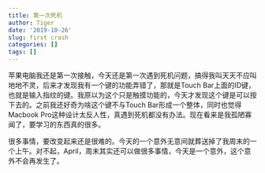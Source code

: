 ```yaml
---
title: 第一次死机
author: Tiger
date: '2019-10-26'
slug: first crash
categories: []
tags: []
---
```


苹果电脑我还是第一次接触，今天还是第一次遇到死机问题，搞得我叫天天不应叫地地不灵，后来才发现我有一个键的功能弄错了，那就是Touch Bar上面的ID键，也就是输入指纹的键。我原以为这个只是触摸功能的，今天才发现这个键是可以按下去的。之前我还好奇为啥这个键不与Touch Bar形成一个整体，同时也觉得Macbook Pro这种设计太反人性，真遇到死机都没有办法。现在看来是我孤陋寡闻了，要学习的东西真的很多。

很多事情，要改变起来还是很难的。今天的一个意外无意间就葬送掉了我周末的一个上午。对不起，April，周末其实还可以做很多事情，今天是一个意外，这个意外不会再发生了。
